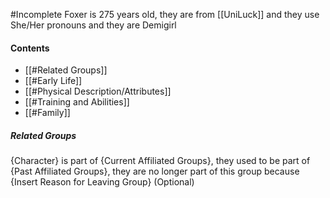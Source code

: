 #Incomplete 
Foxer is 275 years old, they are from [[UniLuck]] and they use She/Her pronouns and they are Demigirl
#### Contents
- [[#Related Groups]]
- [[#Early Life]]
- [[#Physical Description/Attributes]]
- [[#Training and Abilities]]
- [[#Family]]
##### Related Groups
{Character} is part of {Current Affiliated Groups}, they used to be part of {Past Affiliated Groups}, they are no longer part of this group because {Insert Reason for Leaving Group} (Optional)